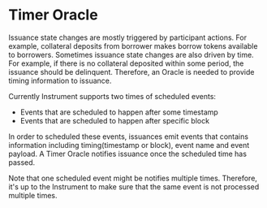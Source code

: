 # Timer Oracle

Issuance state changes are mostly triggered by participant actions. For example, collateral deposits from borrower makes borrow tokens available to borrowers. Sometimes issuance state changes are also driven by time. For example, if there is no collateral deposited within some period, the issuance should be delinquent. Therefore, an Oracle is needed to provide timing information to issuance.

Currently Instrument supports two times of scheduled events:

* Events that are scheduled to happen after some timestamp
* Events that are scheduled to happen after specific block

In order to scheduled these events, issuances emit events that contains information including timing\(timestamp or block\), event name and event payload. A Timer Oracle notifies issuance once the scheduled time has passed.

Note that one scheduled event might be notifies multiple times. Therefore, it's up to the Instrument to make sure that the same event is not processed multiple times.

